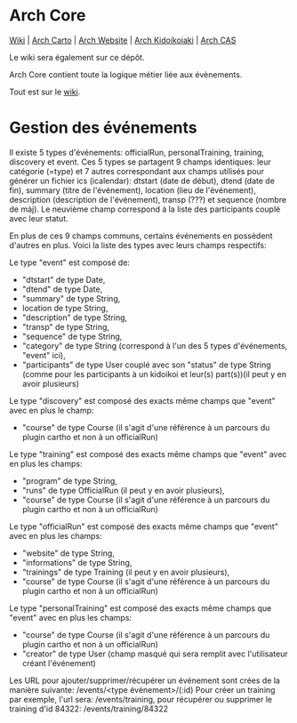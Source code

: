 # Arch Core

[Wiki](https://github.com/sreiss/arch-core/wiki) | [Arch Carto](https://github.com/sreiss/arch-carto) | [Arch Website](https://github.com/sreiss/arch-website) | [Arch Kidoikoiaki](https://github.com/sreiss/arch-kidoikoiaki) | [Arch CAS](https://github.com/sreiss/arch-cas)

Le wiki sera également sur ce dépôt.

Arch Core contient toute la logique métier liée aux évènements.

Tout est sur le [wiki](https://github.com/sreiss/arch-core/wiki).



# Gestion des événements

Il existe 5 types d'événements: officialRun, personalTraining, training, discovery et event. Ces 5 types se partagent 9 champs identiques: leur catégorie (=type) et 7 autres correspondant aux champs utilisés pour générer un fichier ics (icalendar): dtstart (date de début), dtend (date de fin), summary (titre de l'événement), location (lieu de l'événement), description (description de l'événement), transp (???) et sequence (nombre de màj). Le neuvième champ correspond à la liste des participants couplé avec leur statut.

En plus de ces 9 champs communs, certains événements en possèdent d'autres en plus. Voici la liste des types avec leurs champs respectifs:

Le type "event" est composé de:
  - "dtstart" de type Date,
  - "dtend" de type Date,
  - "summary" de type String,
  - location de type String,
  - "description" de type String,
  - "transp" de type String,
  - "sequence" de type String,
  - "category" de type String (correspond à l'un des 5 types d'événements, "event" ici),
  - "participants" de type User couplé avec son "status" de type String (comme pour les participants à un kidoikoi et leur(s) part(s))(il peut y en avoir plusieurs)

Le type "discovery" est composé des exacts même champs que "event" avec en plus le champ:
  - "course" de type Course (il s'agit d'une référence à un parcours du plugin cartho et non à un officialRun)

Le type "training" est composé des exacts même champs que "event" avec en plus les champs:
  - "program" de type String,
  - "runs" de type OfficialRun (il peut y en avoir plusieurs),
  - "course" de type Course (il s'agit d'une référence à un parcours du plugin cartho et non à un officialRun)

Le type "officialRun" est composé des exacts même champs que "event" avec en plus les champs:
  - "website" de type String,
  - "informations" de type String,
  - "trainings" de type Training (il peut y en avoir plusieurs),
  - "course" de type Course (il s'agit d'une référence à un parcours du plugin cartho et non à un officialRun)

Le type "personalTraining" est composé des exacts même champs que "event" avec en plus les champs:
  - "course" de type Course (il s'agit d'une référence à un parcours du plugin cartho et non à un officialRun)
  - "creator" de type User (champ masqué qui sera remplit avec l'utilisateur créant l'événement)


Les URL pour ajouter/supprimer/récupérer un événement sont crées de la manière suivante: /events/<type événement>/(:id)
Pour créer un training par exemple, l'url sera: /events/training, pour récupérer ou supprimer le training d'id 84322: /events/training/84322

